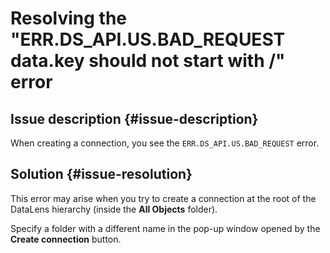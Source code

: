 # Resolving the "ERR.DS_API.US.BAD_REQUEST data.key should not start with /" error


## Issue description {#issue-description}

When creating a connection, you see the `ERR.DS_API.US.BAD_REQUEST` error.

## Solution {#issue-resolution}

This error may arise when you try to create a connection at the root of the DataLens hierarchy (inside the **All Objects** folder).

Specify a folder with a different name in the pop-up window opened by the **Create connection** button.